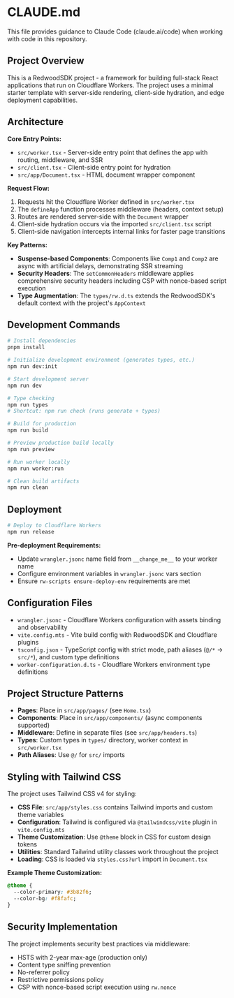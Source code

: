 # CLAUDE.md

This file provides guidance to Claude Code (claude.ai/code) when working with code in this repository.

## Project Overview

This is a RedwoodSDK project - a framework for building full-stack React applications that run on Cloudflare Workers. The project uses a minimal starter template with server-side rendering, client-side hydration, and edge deployment capabilities.

## Architecture

**Core Entry Points:**
- `src/worker.tsx` - Server-side entry point that defines the app with routing, middleware, and SSR
- `src/client.tsx` - Client-side entry point for hydration
- `src/app/Document.tsx` - HTML document wrapper component

**Request Flow:**
1. Requests hit the Cloudflare Worker defined in `src/worker.tsx`
2. The `defineApp` function processes middleware (headers, context setup)
3. Routes are rendered server-side with the `Document` wrapper
4. Client-side hydration occurs via the imported `src/client.tsx` script
5. Client-side navigation intercepts internal links for faster page transitions

**Key Patterns:**
- **Suspense-based Components**: Components like `Comp1` and `Comp2` are async with artificial delays, demonstrating SSR streaming
- **Security Headers**: The `setCommonHeaders` middleware applies comprehensive security headers including CSP with nonce-based script execution
- **Type Augmentation**: The `types/rw.d.ts` extends the RedwoodSDK's default context with the project's `AppContext`

## Development Commands

```bash
# Install dependencies
pnpm install

# Initialize development environment (generates types, etc.)
npm run dev:init

# Start development server
npm run dev

# Type checking
npm run types
# Shortcut: npm run check (runs generate + types)

# Build for production
npm run build

# Preview production build locally
npm run preview

# Run worker locally
npm run worker:run

# Clean build artifacts
npm run clean
```

## Deployment

```bash
# Deploy to Cloudflare Workers
npm run release
```

**Pre-deployment Requirements:**
- Update `wrangler.jsonc` name field from `__change_me__` to your worker name
- Configure environment variables in `wrangler.jsonc` vars section
- Ensure `rw-scripts ensure-deploy-env` requirements are met

## Configuration Files

- `wrangler.jsonc` - Cloudflare Workers configuration with assets binding and observability
- `vite.config.mts` - Vite build config with RedwoodSDK and Cloudflare plugins
- `tsconfig.json` - TypeScript config with strict mode, path aliases (`@/*` → `src/*`), and custom type definitions
- `worker-configuration.d.ts` - Cloudflare Workers environment type definitions

## Project Structure Patterns

- **Pages**: Place in `src/app/pages/` (see `Home.tsx`)
- **Components**: Place in `src/app/components/` (async components supported)
- **Middleware**: Define in separate files (see `src/app/headers.ts`)
- **Types**: Custom types in `types/` directory, worker context in `src/worker.tsx`
- **Path Aliases**: Use `@/` for `src/` imports

## Styling with Tailwind CSS

The project uses Tailwind CSS v4 for styling:
- **CSS File**: `src/app/styles.css` contains Tailwind imports and custom theme variables
- **Configuration**: Tailwind is configured via `@tailwindcss/vite` plugin in `vite.config.mts`
- **Theme Customization**: Use `@theme` block in CSS for custom design tokens
- **Utilities**: Standard Tailwind utility classes work throughout the project
- **Loading**: CSS is loaded via `styles.css?url` import in `Document.tsx`

**Example Theme Customization:**
```css
@theme {
  --color-primary: #3b82f6;
  --color-bg: #f8fafc;
}
```

## Security Implementation

The project implements security best practices via middleware:
- HSTS with 2-year max-age (production only)
- Content type sniffing prevention
- No-referrer policy
- Restrictive permissions policy
- CSP with nonce-based script execution using `rw.nonce`